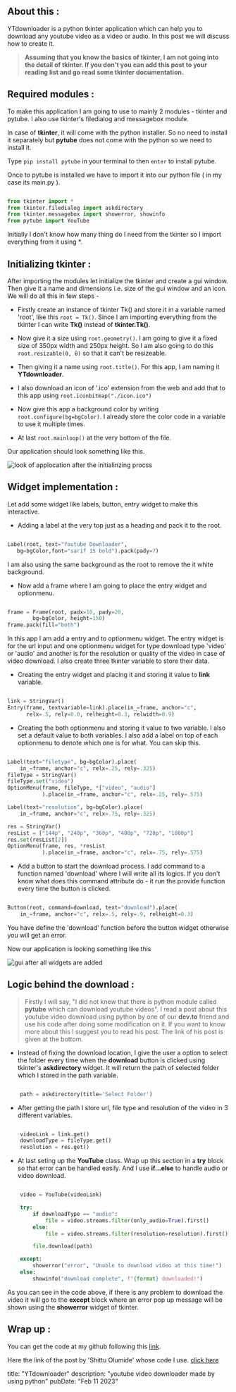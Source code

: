 ## About this :

YTdownloader is a python tkinter application which can help you to download any youtube video as a video or audio. In this post we will discuss how to create it.

> **Assuming that you know the basics of tkinter, I am not going into the detail of tkinter. If you don't you can add this post to your reading list and go read some tkinter documentation.**

## Required modules :

To make this application I am going to use to mainly 2 modules - tkinter and pytube. I also use tkinter's filedialog and messagebox module.

In case of **tkinter**, it will come with the python installer. So no need to install it separately but **pytube** does not come with the python so we need to install it.

Type `pip install pytube` in your terminal to then `enter` to install pytube.

Once to pytube is installed we have to import it into our python file ( in my case its main.py ).

```python

from tkinter import *
from tkinter.filedialog import askdirectory
from tkinter.messagebox import showerror, showinfo
from pytube import YouTube


```

Initially I don't know how many thing do I need from the tkinter so I import everything from it using \*.

## Initializing tkinter :

After importing the modules let initialize the tkinter and create a gui window. Then give it a name and dimensions i.e. size of the gui window and an icon. We will do all this in few steps -

- Firstly create an instance of tkinter Tk() and store it in a variable named 'root', like this `root = Tk()`. Since I am importing everything from the tkinter I can write **Tk()** instead of **tkinter.Tk()**.

- Now give it a size using `root.geometry()`. I am going to give it a fixed size of 350px width and 250px height. So I am also going to do this `root.resizable(0, 0)` so that it can't be resizeable.

- Then giving it a name using `root.title()`. For this app, I am naming it **YTdownloader**.

- I also download an icon of '.ico' extension from the web and add that to this app using `root.iconbitmap("./icon.ico")`

- Now give this app a background color by writing `root.configure(bg=bgColor)`. I already store the color code in a variable to use it multiple times.

- At last `root.mainloop()` at the very bottom of the file.

Our application should look something like this.

![look of applocation after the initialinzing procss](https://dev-to-uploads.s3.amazonaws.com/uploads/articles/d64toocvre4gynlyjk16.png)

## Widget implementation :

Let add some widget like labels, button, entry widget to make this interactive.

- Adding a label at the very top just as a heading and pack it to the root.

```py

Label(root, text="Youtube Downloader",
   bg=bgColor,font="sarif 15 bold").pack(pady=7)


```

I am also using the same background as the root to remove the it white background.

- Now add a frame where I am going to place the entry widget and optionmenu.

```python

frame = Frame(root, padx=10, pady=20,
        bg=bgColor, height=150)
frame.pack(fill="both")


```

In this app I am add a entry and to optionmenu widget. The entry widget is for the url input and one optionmenu widget for type download type 'video' or 'audio' and another is for the resolution or quality of the video in case of video download. I also create three tkinter variable to store their data.

- Creating the entry widget and placing it and storing it value to **link** variable.

```python

link = StringVar()
Entry(frame, textvariable=link).place(in_=frame, anchor="c",
      relx=.5, rely=0.0, relheight=0.3, relwidth=0.9)


```

- Creating the both optionmenu and storing it value to two variable. I also set a default value to both variables. I also add a label on top of each optionmenu to denote which one is for what. You can skip this.

```python

Label(text="filetype", bg=bgColor).place(
    in_=frame, anchor="c", relx=.25, rely=.325)
fileType = StringVar()
fileType.set("video")
OptionMenu(frame, fileType, *["video", "audio"]
           ).place(in_=frame, anchor="c", relx=.25, rely=.575)

Label(text="resolution", bg=bgColor).place(
    in_=frame, anchor="c", relx=.75, rely=.325)

res = StringVar()
resList = ["144p", "240p", "360p", "480p", "720p", "1080p"]
res.set(resList[2])
OptionMenu(frame, res, *resList
           ).place(in_=frame, anchor="c", relx=.75, rely=.575)


```

- Add a button to start the download process. I add command to a function named 'download' where I will write all its logics. If you don't know what does this command attribute do - it run the provide function every time the button is clicked.

```python

Button(root, command=download, text="download").place(
    in_=frame, anchor="c", relx=.5, rely=.9, relheight=0.3)


```

You have define the 'download' function before the button widget otherwise you will get an error.

Now our application is looking something like this

![gui after all widgets are added](https://dev-to-uploads.s3.amazonaws.com/uploads/articles/1k54uutksw00wcj46oph.png)

## Logic behind the download :

> Firstly I will say, "I did not knew that there is python module called **pytube** which can download youtube videos". I read a post about this youtube video download using python by one of our **dev.to** friend and use his code after doing some modification on it. If you want to know more about this I suggest you to read his post. The link of his post is given at the bottom.

- Instead of fixing the download location, I give the user a option to select the folder every time when the **download** button is clicked using tkinter's **askdirectory** widget. It will return the path of selected folder which I stored in the path variable.

```python

    path = askdirectory(title='Select Folder')


```

- After getting the path I store url, file type and resolution of the video in 3 different variables.

```python

    videoLink = link.get()
    downloadType = fileType.get()
    resolution = res.get()


```

- At last seting up the **YouTube** class. Wrap up this section in a **try** block so that error can be handled easily. And I use **if...else** to handle audio or video download.

```python

    video = YouTube(videoLink)

    try:
        if downloadType == "audio":
            file = video.streams.filter(only_audio=True).first()
        else:
            file = video.streams.filter(resolution=resolution).first()

        file.download(path)

    except:
        showerror("error", "Unable to download video at this time!")
    else:
        showinfo("download complete", f"{format} downloaded!")


```

As you can see in the code above, if there is any problem to download the video it will go to the **except** block where an error pop up message will be shown using the **showerror** widget of tkinter.

## Wrap up :

You can get the code at my github following this [link](https://github.com/dshaw0004/youtube-video-downloader).

Here the link of the post by 'Shittu Olumide' whose code I use.
[click here](https://dev.to/shittu_olumide_/how-to-download-youtube-music-and-videos-with-python-37k5)

title: "YTdownloader"
description: "youtube video downloader made by using python"
pubDate: "Feb 11 2023"